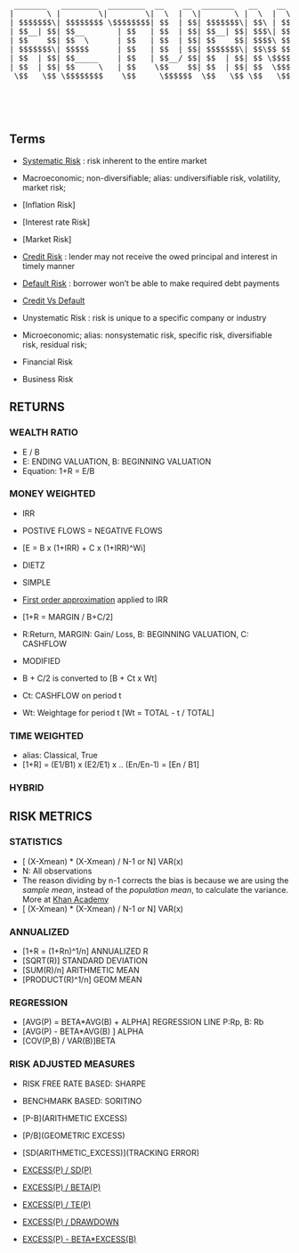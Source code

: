 <pre>

 _______   ________  ________  __    __  _______   __    __   ______  
|       \ |        \|        \|  \  |  \|       \ |  \  |  \ /      \ 
| $$$$$$$\| $$$$$$$$ \$$$$$$$$| $$  | $$| $$$$$$$\| $$\ | $$|  $$$$$$\
| $$__| $$| $$__       | $$   | $$  | $$| $$__| $$| $$$\| $$| $$___\$$
| $$    $$| $$  \      | $$   | $$  | $$| $$    $$| $$$$\ $$ \$$    \ 
| $$$$$$$\| $$$$$      | $$   | $$  | $$| $$$$$$$\| $$\$$ $$ _\$$$$$$\
| $$  | $$| $$_____    | $$   | $$__/ $$| $$  | $$| $$ \$$$$|  \__| $$
| $$  | $$| $$     \   | $$    \$$    $$| $$  | $$| $$  \$$$ \$$    $$
 \$$   \$$ \$$$$$$$$    \$$     \$$$$$$  \$$   \$$ \$$   \$$  \$$$$$$ 
                                                                      
                                                                      
                                                                      

</pre>

## Terms

- [Systematic Risk](https://www.wallstreetmojo.com/systematic-risk) : risk inherent to the entire market
 - Macroeconomic; non-diversifiable; alias: undiversifiable risk, volatility, market risk;
 - [Inflation Risk]
 - [Interest rate Risk]
 - [Market Risk]
 - [Credit Risk](https://www.investopedia.com/terms/c/creditrisk.asp) : lender may not receive the owed principal and interest in timely manner
 - [Default Risk](https://www.investopedia.com/terms/d/defaultrisk.asp) : borrower won’t be able to make required debt payments
  - [Credit Vs Default](https://www.quora.com/What-is-the-difference-between-credit-risk-and-default-risk)
 
- Unystematic Risk : risk is unique to a specific company or industry
 - Microeconomic; alias: nonsystematic risk, specific risk, diversifiable risk, residual risk;
 - Financial Risk
 - Business Risk



## RETURNS

### WEALTH RATIO
- E / B
 - E: ENDING VALUATION, B: BEGINNING VALUATION
- Equation: 1+R = E/B

### MONEY WEIGHTED

- IRR
 - POSTIVE FLOWS = NEGATIVE FLOWS
 - [E = B x (1+IRR) + C x (1+IRR)^Wi]
 
- DIETZ
 - SIMPLE
  - [First order approximation](https://math.stackexchange.com/questions/2477599/how-do-i-find-a-first-order-approximation) applied to IRR
  - [1+R = MARGIN / B+C/2]
   - R:Return, MARGIN: Gain/ Loss, B: BEGINNING VALUATION, C: CASHFLOW
 - MODIFIED
  - B + C/2 is converted to [B + Ct x Wt]
   - Ct: CASHFLOW on period t
   - Wt: Weightage for period t [Wt = TOTAL - t / TOTAL]  

### TIME WEIGHTED

- alias: Classical, True
- [1+R] = (E1/B1) x (E2/E1) x .. (En/En-1) = [En / B1]

### HYBRID 


## RISK METRICS

### STATISTICS

- [ (X-Xmean) * (X-Xmean) / N-1  or N] VAR(x)
 - N: All observations
 - The reason dividing by n-1 corrects the bias is because we are using the *sample mean*, instead of the *population mean*, to calculate the variance. More at [Khan Academy](https://www.khanacademy.org/math/ap-statistics/summarizing-quantitative-data-ap/more-standard-deviation/v/another-simulation-giving-evidence-that-n-1-gives-us-an-unbiased-estimate-of-variance)
- [ (X-Xmean) * (X-Xmean) / N-1  or N] VAR(x)

### ANNUALIZED

- [1+R = (1+Rn)^1/n] ANNUALIZED R
- [SQRT(R)] STANDARD DEVIATION
- [SUM(R)/n] ARITHMETIC MEAN
- [PRODUCT(R)^1/n] GEOM MEAN

### REGRESSION

- [AVG(P) = BETA*AVG(B) + ALPHA] REGRESSION LINE P:Rp, B: Rb
- [AVG(P) - BETA*AVG(B) ] ALPHA
- [COV(P,B) / VAR(B)]BETA 


### RISK ADJUSTED MEASURES

- RISK FREE RATE BASED: SHARPE
- BENCHMARK BASED: SORITINO

- [P-B](ARITHMETIC EXCESS)
- [P/B](GEOMETRIC EXCESS)
- [SD(ARITHMETIC_EXCESS)](TRACKING ERROR)
- [EXCESS(P) / SD(P)](SHARPE)
- [EXCESS(P) / BETA(P)](TREYNOR)
- [EXCESS(P) / TE(P)](INFORMATION)
- [EXCESS(P) / DRAWDOWN](SORTINO)
- [EXCESS(P) - BETA*EXCESS(B)](JENSEN)





